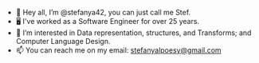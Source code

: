- 👋 Hey all, I’m @stefanya42, you can just call me Stef.
- 🖥️ I've worked as a Software Engineer for over 25 years.
- 👀 I’m interested in Data representation, structures, and Transforms;  and Computer Language Design.
- 📫 You can reach me on my email: stefanyalpoesy@gmail.com

<!---
stefanya42/stefanya42 is a ✨ special ✨ repository because its `README.md` (this file) appears on your GitHub profile.
You can click the Preview link to take a look at your changes.
--->
